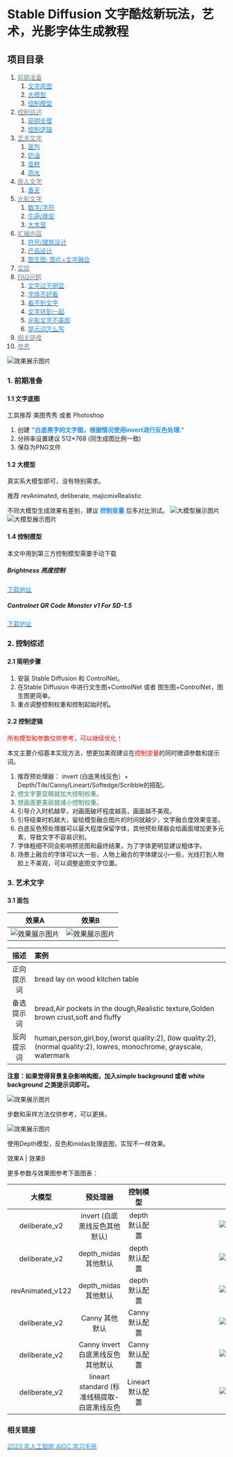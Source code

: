 # Stable Diffusion 文字酷炫新玩法，艺术，光影字体生成教程

## 项目目录

1. [<font color="LightSlateGray">前期准备</font>](#ready_start)
	1. [<font color="DodgerBlue">文字底图</font>](#ready_font)
	2. [<font color="DodgerBlue">大模型</font>](#ready_large_model)
	3. [<font color="DodgerBlue">控制模型</font>](#ready_model)
2. [<font color="LightSlateGray">控制综述</font>](#admin_desc)
	1. [<font color="DodgerBlue">简明步骤</font>](#admin_step)
    2. [<font color="DodgerBlue">控制逻辑</font>](#admin_logic)
3. [<font color="LightSlateGray">艺术文字</font>](#art_word)
    1. [<font color="DodgerBlue">面包</font>](#word_bread)
    2. [<font color="DodgerBlue">奶油</font>]()
    3. [<font color="DodgerBlue">蛋糕</font>]()
    4. [<font color="DodgerBlue">雨水</font>]()
4. [<font color="LightSlateGray">嵌入文字</font>]()
    1. [<font color="DodgerBlue">春天</font>]()
5. [<font color="LightSlateGray">光影文字</font>]()
    1. [<font color="DodgerBlue">数字/字符</font>]()
    2. [<font color="DodgerBlue">牛逼/晚安</font>]()
    3. [<font color="DodgerBlue">大本营</font>]()
6. [<font color="LightSlateGray">扩展内容</font>]()
    1. [<font color="DodgerBlue">符号/建筑设计</font>]()
    2. [<font color="DodgerBlue">产品设计</font>]()
    3. [<font color="DodgerBlue">图生图: 图片+文字融合</font>]()
7. [<font color="LightSlateGray">实现</font>]()
8. [<font color="LightSlateGray">FAQ问题</font>]()
    1. [<font color="DodgerBlue">文字过于明显</font>]()
    2. [<font color="DodgerBlue">字体不好看</font>]()
    3. [<font color="DodgerBlue">看不到文字</font>]()
    4. [<font color="DodgerBlue">文字挤到一起</font>]()
    5. [<font color="DodgerBlue">光影文字不美观</font>]()
    6. [<font color="DodgerBlue">提示词怎么写</font>]()
9. [<font color="LightSlateGray">相关链接</font>](#about_links)
10. [<font color="LightSlateGray">参考</font>]()

![效果展示图片](files/output.png)

### <span id="ready_start">1. 前期准备</span>

#### <span id="ready_font">1.1 文字底图</span>

工具推荐 美图秀秀 或者 Photoshop

1. 创建 **<font color="DodgerBlue">"白底黑字的文字图，根据情况使用invert进行反色处理."</font>**
2. 分辨率设置建议 512*768 (同生成图比例一致)
3. 保存为PNG文件

#### <span id="ready_large_model">1.2 大模型</span>

真实系大模型即可，没有特别需求。

推荐 revAnimated, deliberate, majicmixRealistic

不同大模型生成效果有差别，建议 **<font color="DodgerBlue">控制变量</font>** 后多对比测试。
![大模型展示图片](files/modal01.png)
![大模型展示图片](files/modal02.png)

#### <span id="ready_model">1.4 控制模型</span>

本文中用到第三方控制模型需要手动下载

##### Brightness 亮度控制

[<font color="DodgerBlue">下载地址</font>](https://huggingface.co/ViscoseBean/control_v1p_sd15_brightness/tree/main)
 
##### Controlnet QR Code Monster v1 For SD-1.5 

[<font color="DodgerBlue">下载地址</font>](https://huggingface.co/monster-labs/control_v1p_sd15_qrcode_monster)

### <span id="admin_desc">2. 控制综述</span>

#### <span id="admin_step">2.1 简明步骤</span>

1. 安装 Stable Diffusion 和 ControlNet。
2. 在Stable Diffusion 中进行文生图+ControlNet 或者 图生图+ControlNet，图生图更简单。
3. 重点调整控制权重和控制起始时机。

#### <span id="admin_logic">2.2 控制逻辑</span>

<font color="red">所有模型和参数仅供参考，可以继续优化！</font>

本文主要介绍基本实现方法，想更加美观建议在<font color="red">控制变量</font>的同时微调参数和提示词。

1. 推荐预处理器： invert (白底黑线反色）+ Depth/Tile/Canny/Lineart/Softedge/Scribble的搭配。
2. <font color="SeaGreen">想文字更显眼就加大控制权重。</font>
3. <font color="SeaGreen">想画面更美丽就减小控制权重。</font>
4. 引导介入时机越早，对画面破坏程度越高，画面越不美观。
5. 引导结束时机越大，留给模型融合图片的时间就越少，文字融合度效果变差。
6. 白底反色预处理器可以最大程度保留字体，其他预处理器会给画面增加更多元素，导致文字不容易识别。
7. 字体粗细不同会影响预览图和最终结果，为了字体更明显建议粗体字。
8. 场景上融合的字体可以大一些，人物上融合的字体建议小一些，光线打到人物脸上不美观，可以调整底图文字位置。

### <span id="art_word">3. 艺术文字</span>

#### <span id="word_bread">3.1 面包</span>

效果A | 效果B
:---: | :---:
![效果展示图片](files/plugins01.png) | ![效果展示图片](files/plugins02.png)

描述 | 案例
:---: | :---
正向提示词 | bread lay on wood kitchen table
备选提示词 | bread,Air pockets in the dough,Realistic texture,Golden brown crust,soft and fluffy
反向提示词 | human,person,girl,boy,(worst quality:2), (low quality:2), (normal quality:2), lowres, monochrome, grayscale, watermark

**注意：如果觉得背景复杂影响构图，加入simple background 或者 white background 之类提示词即可。**

![效果展示图片](files/plugins03.png)

步数和采样方法仅供参考，可以更换。

![效果展示图片](files/plugins04.png)

使用Depth模型，反色和midas处理底图，实现不一样效果。

效果A | 效果B


更多参数与效果图参考下面图表：

大模型 | 预处理器 | 控制模型 | <div style="width:400px">原图</div> | <div style="width:400px">预处理</div>-预览图 | <div style="width:400px">生成图1</div> | <div style="width:400px">生成图2</div> | <div style="width:400px">生成图3</div> | <div style="width:400px">生成图4</div> 
:---: | :---: | :---: | :---: | :---: | :---: | :---: | :---: | :---: 
deliberate_v2 | invert (白底黑线反色其他默认) | depth 默认配置 | ![效果展示图片](files/plugins07.png) | ![效果展示图片](files/plugins08.png)bread lay on wood kitchen table | ![效果展示图片](files/plugins09.png)bread lay on wood kitchen table | ![效果展示图片](files/plugins10.png)bread lay on wood kitchen table | ![效果展示图片](files/plugins11.png)bread lay on wood kitchen table | ![效果展示图片](files/plugins12.png)bread lay on wood kitchen table
deliberate_v2 | depth_midas 其他默认 | depth 默认配置 | ![效果展示图片](files/plugins13.png) | ![效果展示图片](files/plugins14.png)bread lay on wood kitchen table | ![效果展示图片](files/plugins15.png)bread lay on wood kitchen table | ![效果展示图片](files/plugins16.png)bread lay on wood kitchen table | ![效果展示图片](files/plugins17.png)bread lay on wood kitchen table | ![效果展示图片](files/plugins18.png)bread lay on wood kitchen table
revAnimated_v122 | depth_midas 其他默认 | depth 默认配置 | ![效果展示图片](files/plugins19.png) | ![效果展示图片](files/plugins20.png) (Best quality,masterpiece,ultra high res,raw photo,official art), bread | ![效果展示图片](files/plugins21.png) (Best quality,masterpiece,ultra high res,raw photo,official art), bread | ![效果展示图片](files/plugins22.png) (Best quality,masterpiece,ultra high res,raw photo,official art), bread | ![效果展示图片](files/plugins23.png) (Best quality,masterpiece,ultra high res,raw photo,official art), bread | ![效果展示图片](files/plugins24.png) (Best quality,masterpiece,ultra high res,raw photo,official art), bread
deliberate_v2 | Canny 其他默认 | Canny 默认配置 | ![效果展示图片](files/plugins25.png) | ![效果展示图片](files/plugins26.png) (Best quality,masterpiece,ultra high res,raw photo,official art), bread | ![效果展示图片](files/plugins27.png) (Best quality,masterpiece,ultra high res,raw photo,official art), bread | ![效果展示图片](files/plugins28.png) (Best quality,masterpiece,ultra high res,raw photo,official art), bread | ![效果展示图片](files/plugins29.png) (Best quality,masterpiece,ultra high res,raw photo,official art), bread | ![效果展示图片](files/plugins30.png) (Best quality,masterpiece,ultra high res,raw photo,official art), bread
deliberate_v2 | Canny invert 白底黑线反色其他默认 | Canny 默认配置 | ![效果展示图片](files/plugins31.png) | ![效果展示图片](files/plugins32.png) bread lay on wood kitchen table | ![效果展示图片](files/plugins33.png) bread lay on wood kitchen table | ![效果展示图片](files/plugins34.png) bread lay on wood kitchen table | ![效果展示图片](files/plugins35.png) bread lay on wood kitchen table | ![效果展示图片](files/plugins36.png) bread lay on wood kitchen table
deliberate_v2 | lineart standard (标准线稿提取-白底黑线反色 | Lineart 默认配置 | ![效果展示图片](files/plugins37.png) | ![效果展示图片](files/plugins38.png) bread lay on wood kitchen table | ![效果展示图片](files/plugins39.png) bread lay on wood kitchen table | ![效果展示图片](files/plugins40.png) bread lay on wood kitchen table | ![效果展示图片](files/plugins41.png) bread lay on wood kitchen table | ![效果展示图片](files/plugins42.png) bread lay on wood kitchen table

### <span id="about_links">相关链接</span>

[<font color="DodgerBlue">2023 年人工智能 AIGC 学习手册</font>](https://ks48jupoux.feishu.cn/docx/J85pdGX5josTuwx5AVxc6LHJnVc)  
